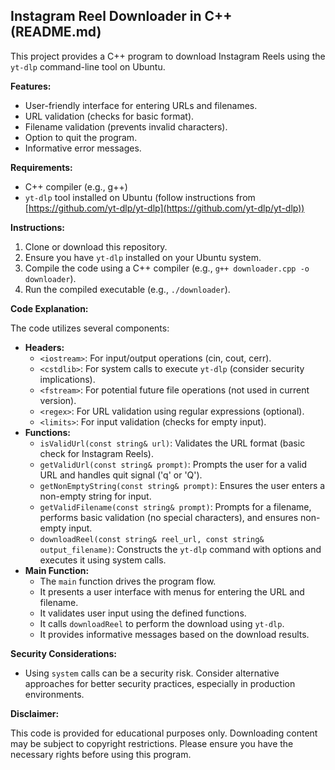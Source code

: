 ## Instagram Reel Downloader in C++ (README.md)

This project provides a C++ program to download Instagram Reels using the `yt-dlp` command-line tool on Ubuntu.

**Features:**

* User-friendly interface for entering URLs and filenames.
* URL validation (checks for basic format).
* Filename validation (prevents invalid characters).
* Option to quit the program.
* Informative error messages.

**Requirements:**

* C++ compiler (e.g., g++)
* `yt-dlp` tool installed on Ubuntu (follow instructions from [https://github.com/yt-dlp/yt-dlp](https://github.com/yt-dlp/yt-dlp))

**Instructions:**

1. Clone or download this repository.
2. Ensure you have `yt-dlp` installed on your Ubuntu system.
3. Compile the code using a C++ compiler (e.g., `g++ downloader.cpp -o downloader`).
4. Run the compiled executable (e.g., `./downloader`).

**Code Explanation:**

The code utilizes several components:

* **Headers:**
   - `<iostream>`: For input/output operations (cin, cout, cerr).
   - `<cstdlib>`: For system calls to execute `yt-dlp` (consider security implications).
   - `<fstream>`: For potential future file operations (not used in current version).
   - `<regex>`: For URL validation using regular expressions (optional).
   - `<limits>`: For input validation (checks for empty input).
* **Functions:**
   - `isValidUrl(const string& url)`: Validates the URL format (basic check for Instagram Reels).
   - `getValidUrl(const string& prompt)`: Prompts the user for a valid URL and handles quit signal ('q' or 'Q').
   - `getNonEmptyString(const string& prompt)`: Ensures the user enters a non-empty string for input.
   - `getValidFilename(const string& prompt)`: Prompts for a filename, performs basic validation (no special characters), and ensures non-empty input.
   - `downloadReel(const string& reel_url, const string& output_filename)`: Constructs the `yt-dlp` command with options and executes it using system calls.
* **Main Function:**
   - The `main` function drives the program flow.
   - It presents a user interface with menus for entering the URL and filename.
   - It validates user input using the defined functions.
   - It calls `downloadReel` to perform the download using `yt-dlp`.
   - It provides informative messages based on the download results.

**Security Considerations:**

* Using `system` calls can be a security risk. Consider alternative approaches for better security practices, especially in production environments.

**Disclaimer:**

This code is provided for educational purposes only. Downloading content may be subject to copyright restrictions. Please ensure you have the necessary rights before using this program.
